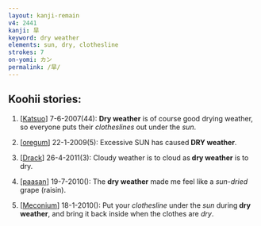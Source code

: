 ```yaml
---
layout: kanji-remain
v4: 2441
kanji: 旱
keyword: dry weather
elements: sun, dry, clothesline
strokes: 7
on-yomi: カン
permalink: /旱/
---
```


## Koohii stories: 

1) [<a href="http://kanji.koohii.com/profile/Katsuo">Katsuo</a>] 7-6-2007(44): <strong>Dry weather</strong> is of course good drying weather, so everyone puts their <em>clotheslines</em> out under the <em>sun</em>.

2) [<a href="http://kanji.koohii.com/profile/oregum">oregum</a>] 22-1-2009(5): Excessive SUN has caused<strong> DRY weather</strong>.

3) [<a href="http://kanji.koohii.com/profile/Drack">Drack</a>] 26-4-2011(3): Cloudy weather is to cloud as<strong> dry weather</strong> is to dry.

4) [<a href="http://kanji.koohii.com/profile/paasan">paasan</a>] 19-7-2010(): The <strong>dry weather</strong> made me feel like a <em>sun-dried</em> grape (raisin).

5) [<a href="http://kanji.koohii.com/profile/Meconium">Meconium</a>] 18-1-2010(): Put your <em>clothesline</em> under the <em>sun</em> during<strong> dry weather</strong>, and bring it back inside when the clothes are <em>dry</em>.

